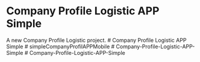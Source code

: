 # Company Profile Logistic APP Simple

A new Company Profile Logistic  project.
#   C o m p a n y   P r o f i l e   L o g i s t i c   A P P   S i m p l e  
 #   s i m p l e C o m p a n y P r o f i l A P P M o b i l e  
 #   C o m p a n y - P r o f i l e - L o g i s t i c - A P P - S i m p l e  
 #   C o m p a n y - P r o f i l e - L o g i s t i c - A P P - S i m p l e  
 